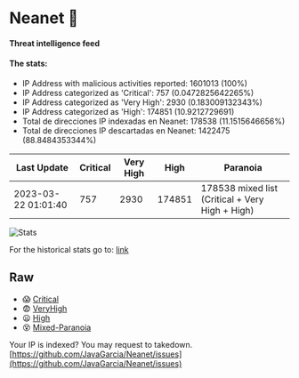 # Neanet :hocho:
#### Threat intelligence feed
#### The stats:

- IP Address with malicious activities reported: 1601013 (100%)
- IP Address categorized as 'Critical':  757 (0.0472825642265%)
- IP Address categorized as 'Very High':  2930 (0.183009132343%)
- IP Address categorized as 'High':  174851 (10.9212729691)
- Total de direcciones IP indexadas en Neanet:  178538 (11.1515646656%)
- Total de direcciones IP descartadas en Neanet:  1422475 (88.8484353344%)

| Last Update | Critical | Very High | High | Paranoia |
| --- | --- | --- | --- | --- |
| 2023-03-22 01:01:40 | 757 | 2930 | 174851 | 178538 mixed list (Critical + Very High + High)|

![Stats](https://docs.google.com/spreadsheets/d/e/2PACX-1vSnaNMIXVabIpDJjufMlzH7poXnshF3mgd8Is1g9ytUEzVsP5my4Trn8f-xkoLLQ38xpL3HtmUexLo6/pubchart?oid=501124687&format=image)

For the historical stats go to: [link](/stats.csv)
## Raw
- :scream: [Critical](https://raw.githubusercontent.com/JavaGarcia/Neanet/master/blacklists/neanet_critical.txt)
- :fearful: [VeryHigh](https://raw.githubusercontent.com/JavaGarcia/Neanet/master/blacklists/neanet_veryHigh.txtt)
- :frowning: [High](https://raw.githubusercontent.com/JavaGarcia/Neanet/master/blacklists/neanet_high.txt)
- :dizzy_face: [Mixed-Paranoia](https://raw.githubusercontent.com/JavaGarcia/Neanet/master/blacklists/neanet_all.txt)


Your IP is indexed? You may request to takedown. [https://github.com/JavaGarcia/Neanet/issues](https://github.com/JavaGarcia/Neanet/issues)














































































































































































































































































































































































































































































































































































































































































































































































































































































































































































































































































































































































































































































































































































































































































































































































































































































































































































































































































































































































































































































































































































































































































































































































































































































































































































































































































































































































































































































































































































































































































































































































































































































































































































































































































































































































































































































































































































































































































































































































































































































































































































































































































































































































































































































































































































































































































































































































































































































































































































































































































































































































































































































































































































































































































































































































































































































































































































































































































































































































































































































































































































































































































































































































































































































































































































































































































































































































































































































































































































































































































































































































































































































































































































































































































































































































































































































































































































































































































































































































































































































































































































































































































































































































































































































































































































































































































































































































































































































































































































































































































































































































































































































































































































































































































































































































































































































































































































































































































































































































































































































































































































































































